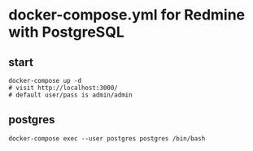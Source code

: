 docker-compose.yml for Redmine with PostgreSQL
==============================================

start
-----

    docker-compose up -d
    # visit http://localhost:3000/
    # default user/pass is admin/admin

postgres
--------

    docker-compose exec --user postgres postgres /bin/bash
